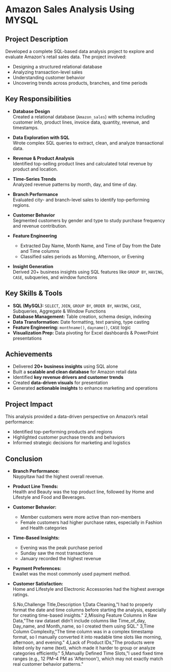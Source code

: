 # Amazon Sales Analysis Using MYSQL

##  Project Description
Developed a complete SQL-based data analysis project to explore and evaluate Amazon's retail sales data. The project involved:

- Designing a structured relational database
- Analyzing transaction-level sales
- Understanding customer behavior
- Uncovering trends across products, branches, and time periods

##  Key Responsibilities

- **Database Design**  
  Created a relational database (`Amazon_sales`) with schema including customer info, product lines, invoice data, quantity, revenue, and timestamps.

- **Data Exploration with SQL**  
  Wrote complex SQL queries to extract, clean, and analyze transactional data.

- **Revenue & Product Analysis**  
  Identified top-selling product lines and calculated total revenue by product and location.

- **Time-Series Trends**  
  Analyzed revenue patterns by month, day, and time of day.

- **Branch Performance**  
  Evaluated city- and branch-level sales to identify top-performing regions.

- **Customer Behavior**  
  Segmented customers by gender and type to study purchase frequency and revenue contribution.

- **Feature Engineering**  
  - Extracted Day Name, Month Name, and Time of Day from the Date and Time columns  
  - Classified sales periods as Morning, Afternoon, or Evening

- **Insight Generation**  
  Derived 20+ business insights using SQL features like `GROUP BY`, `HAVING`, `CASE`, subqueries, and window functions

##  Key Skills & Tools

- **SQL (MySQL):** `SELECT`, `JOIN`, `GROUP BY`, `ORDER BY`, `HAVING`, `CASE`, Subqueries, Aggregate & Window Functions  
- **Database Management:** Table creation, schema design, indexing  
- **Data Transformation:** Date formatting, text parsing, type casting  
- **Feature Engineering:** `monthname()`, `dayname()`, `CASE` logic  
- **Visualization Prep:** Data pivoting for Excel dashboards & PowerPoint presentations

##  Achievements

- Delivered **20+ business insights** using SQL alone  
- Built a **scalable and clean database** for Amazon retail data  
- Identified **key revenue drivers and customer trends**  
- Created **data-driven visuals** for presentation  
- Generated **actionable insights** to enhance marketing and operations

##  Project Impact

This analysis provided a data-driven perspective on Amazon’s retail performance:

- Identified top-performing products and regions
- Highlighted customer purchase trends and behaviors
- Informed strategic decisions for marketing and logistics

##  Conclusion

- **Branch Performance:**  
  Naypyitaw had the highest overall revenue.

- **Product Line Trends:**  
  Health and Beauty was the top product line, followed by Home and Lifestyle and Food and Beverages.

- **Customer Behavior:**  
  - Member customers were more active than non-members  
  - Female customers had higher purchase rates, especially in Fashion and Health categories

- **Time-Based Insights:**  
  - Evening was the peak purchase period  
  - Sunday saw the most transactions  
  - January recorded the highest revenue

- **Payment Preferences:**  
  Ewallet was the most commonly used payment method.

- **Customer Satisfaction:**  
  Home and Lifestyle and Electronic Accessories had the highest average ratings.

  S.No,Challenge Title,Description
1,Data Cleaning,"I had to properly format the date and time columns before starting the analysis, especially for creating time-based insights."
2,Missing Feature Columns in Raw Data,"The raw dataset didn’t include columns like Time_of_day, Day_name, and Month_name, so I created them using SQL."
3,Time Column Complexity,"The time column was in a complex timestamp format, so I manually converted it into readable time slots like morning, afternoon, and evening."
4,Lack of Product IDs,"The products were listed only by name (text), which made it harder to group or analyze categories efficiently."
5,Manually Defined Time Slots,"I used fixed time ranges (e.g., 12 PM–4 PM as 'Afternoon'), which may not exactly match real customer behavior patterns."


